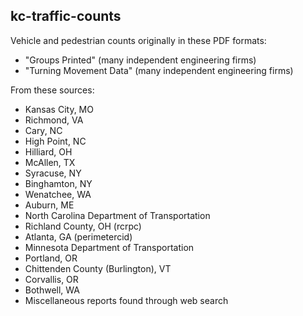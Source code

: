 kc-traffic-counts
-----------------

Vehicle and pedestrian counts originally in these PDF formats:

  * "Groups Printed" (many independent engineering firms)
  * "Turning Movement Data" (many independent engineering firms)

From these sources:

  * Kansas City, MO
  * Richmond, VA
  * Cary, NC
  * High Point, NC
  * Hilliard, OH
  * McAllen, TX
  * Syracuse, NY
  * Binghamton, NY
  * Wenatchee, WA
  * Auburn, ME
  * North Carolina Department of Transportation
  * Richland County, OH (rcrpc)
  * Atlanta, GA (perimetercid)
  * Minnesota Department of Transportation
  * Portland, OR
  * Chittenden County (Burlington), VT
  * Corvallis, OR
  * Bothwell, WA
  * Miscellaneous reports found through web search
